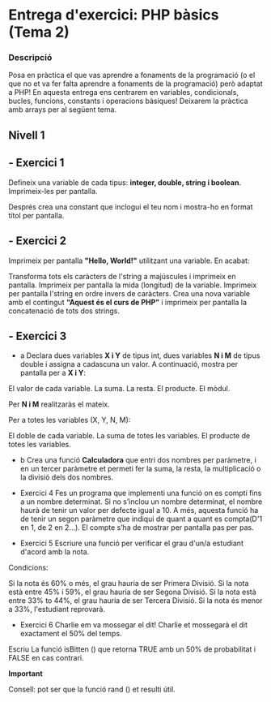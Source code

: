 # Entrega d'exercici: PHP bàsics (Tema 2)

### Descripció

Posa en pràctica el que vas aprendre a fonaments de la programació (o el que no et va fer falta aprendre a fonaments de la programació) però adaptat a PHP! En aquesta entrega ens centrarem en variables, condicionals, bucles, funcions, constants i operacions bàsiques! Deixarem la pràctica amb arrays per al següent tema.

## Nivell 1

## - Exercici 1

Defineix una variable de cada tipus: **integer, double, string i boolean**. Imprimeix-les per pantalla.

Després crea una constant que inclogui el teu nom i mostra-ho en format títol per pantalla.


## - Exercici 2
Imprimeix per pantalla **"Hello, World!"** utilitzant una variable. En acabat:

Transforma tots els caràcters de l'string a majúscules i imprimeix en pantalla.
Imprimeix per pantalla la mida (longitud) de la variable.
Imprimeix per pantalla l'string en ordre invers de caràcters.
Crea una nova variable amb el contingut **“Aquest és el curs de PHP”** i imprimeix per pantalla la concatenació de tots dos strings.

## - Exercici 3
- a Declara dues variables **X i Y** de tipus int, dues variables **N i M** de tipus double i assigna a cadascuna un valor. A continuació, mostra per pantalla per a **X i Y**:

El valor de cada variable.
La suma.
La resta.
El producte.
El mòdul.

Per **N i M** realitzaràs el mateix.

Per a totes les variables (X, Y, N, M):

El doble de cada variable.
La suma de totes les variables.
El producte de totes les variables.
- b Crea una funció **Calculadora** que entri dos nombres per paràmetre, i en un tercer paràmetre et permeti fer la suma, la resta, la multiplicació o la divisió dels dos nombres.


- Exercici 4
Fes un programa que implementi una funció on es compti fins a un nombre determinat. Si no s’inclou un nombre determinat, el nombre haurà de tenir un valor per defecte igual a 10. A més, aquesta funció ha de tenir un segon paràmetre que indiqui de quant a quant es compta(D'1 en 1, de 2 en 2…). El compte s’ha de mostrar per pantalla pas per pas.


- Exercici 5
Escriure una funció per verificar el grau d'un/a estudiant d'acord amb la nota.

Condicions:

Si la nota és 60% o més, el grau hauria de ser Primera Divisió.
Si la nota està entre 45% i 59%, el grau hauria de ser Segona Divisió.
Si la nota està entre 33% to 44%, el grau hauria de ser Tercera Divisió.
Si la nota és menor a 33%, l'estudiant reprovarà.

- Exercici 6
Charlie em va mossegar el dit! Charlie et mossegarà el dit exactament el 50% del temps.

Escriu La funció isBitten () que retorna TRUE amb un 50% de probabilitat i FALSE en cas contrari.

 **Important**

Consell: pot ser que la funció rand () et resulti útil.